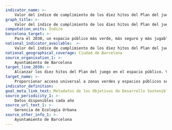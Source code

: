 ```yaml
---
indicator_name: >-
    Valor del índice de cumplimiento de los diez hitos del Plan del juego en el espacio público 2019-2030 
graph_title: >-
    Valor del índice de cumplimiento de los diez hitos del Plan del juego en el espacio público 2019-2030 
computation_units: Índice
barcelona_target: >-
    Para el 2030, un espacio público más verde, más seguro y más jugable
national_indicator_available:  >-
    Valor del índice de cumplimiento de los diez hitos del Plan del juego en el espacio público 2019-2030 
national_geographical_coverage: Ciudad de Barcelona 
source_organisation_1: >-
    Ayuntamiento de Barcelona
target_line_2030: >-
    Alcanzar los diez hitos del Plan del juego en el espacio público. Valor meta 2030: Índice pendiente de definir
target_name: >-
    Proporcionar acceso universal a zonas verdes y espacios públicos seguros, inclusivos y accesibles, en particular para las mujeres, los niños y niñas, las personas mayores y las personas con discapacidad
indicator_definition:
goal_meta_link_text: Metadatos de los Objetivos de Desarrollo Sostenible de las Naciones Unidas (pdf 894kB)
source_periodicity_1: >-
    Datos disponibles cada año
source_url_text_1: >-
    Gerencia de Ecología Urbana 
source_other_info_1: >-
    Ayuntamiento de Barcelona
---
```

